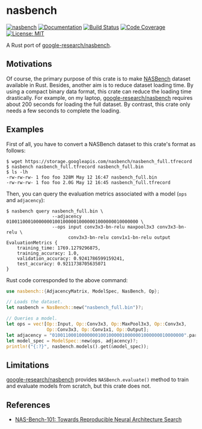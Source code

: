 nasbench
=========

[![nasbench](https://img.shields.io/crates/v/nasbench.svg)](https://crates.io/crates/nasbench)
[![Documentation](https://docs.rs/nasbench/badge.svg)](https://docs.rs/nasbench)
[![Build Status](https://travis-ci.org/sile/nasbench-rs.svg?branch=master)](https://travis-ci.org/sile/nasbench-rs)
[![Code Coverage](https://codecov.io/gh/sile/nasbench-rs/branch/master/graph/badge.svg)](https://codecov.io/gh/sile/nasbench/branch-rs/master)
[![License: MIT](https://img.shields.io/badge/license-MIT-blue.svg)](LICENSE)

A Rust port of [google-research/nasbench][NASBench].

[NASBench]: https://github.com/google-research/nasbench

Motivations
-----------

Of course, the primary purpose of this crate is to make [NASBench] dataset available in Rust.
Besides, another aim is to reduce dataset loading time.
By using a compact binary data format, this crate can reduce the loading time drastically.
For example, on my laptop, [google-research/nasbench][NASBench] requires about 200 seconds
for loading the full dataset. By contrast, this crate only needs a few seconds to complete the loading.

Examples
--------

First of all, you have to convert a NASBench dataset to this crate's format as follows:
```console
$ wget https://storage.googleapis.com/nasbench/nasbench_full.tfrecord
$ nasbench nasbench_full.tfrecord nasbench_full.bin
$ ls -lh
-rw-rw-rw- 1 foo foo 328M May 12 16:47 nasbench_full.bin
-rw-rw-rw- 1 foo foo 2.0G May 12 16:45 nasbench_full.tfrecord
```

Then, you can query the evaluation metrics associated with a model (`ops` and `adjacency`):
```console
$ nasbench query nasbench_full.bin \
                 --adjacency 0100110001000000010010000010000001000000010000000 \
                 --ops input conv3x3-bn-relu maxpool3x3 conv3x3-bn-relu \
                       conv3x3-bn-relu conv1x1-bn-relu output
EvaluationMetrics {
    training_time: 1769.1279296875,
    training_accuracy: 1.0,
    validation_accuracy: 0.9241786599159241,
    test_accuracy: 0.9211738705635071
}
```

Rust code corresponded to the above command:
```rust
use nasbench::{AdjacencyMatrix, ModelSpec, NasBench, Op};

// Loads the dataset.
let nasbench = NasBench::new("nasbench_full.bin")?;

// Queries a model.
let ops = vec![Op::Input, Op::Conv3x3, Op::MaxPool3x3, Op::Conv3x3,
               Op::Conv3x3, Op::Conv1x1, Op::Output];
let adjacency = "0100110001000000010010000010000001000000010000000".parse()?;
let model_spec = ModelSpec::new(ops, adjacency)?;
println!("{:?}", nasbench.models().get(&model_spec));
```

Limitations
------------

[google-research/nasbench][NASBench] provides `NASBench.evaluate()` method to train and evaluate
models from scratch, but this crate does not.

References
----------

- [NAS-Bench-101: Towards Reproducible Neural Architecture Search](https://arxiv.org/abs/1902.09635)
